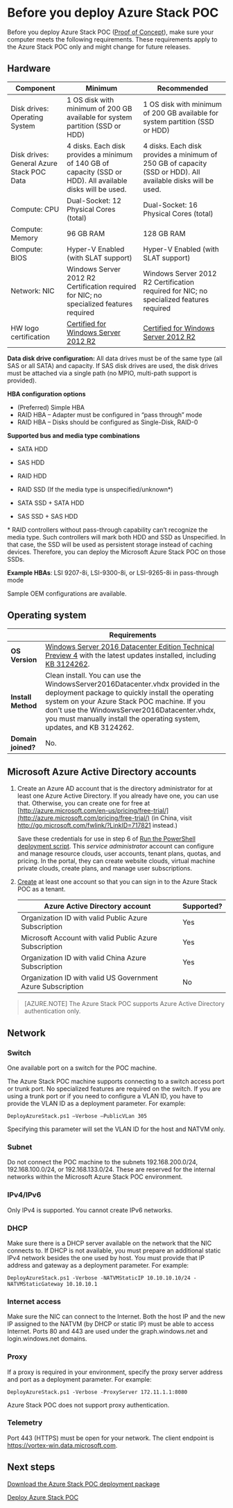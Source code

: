 <properties
	pageTitle="Before you deploy Azure Stack POC | Microsoft Azure"
	description="View the environment and hardware requirements for Azure Stack POC (service administrator)."
	services="azure-stack"
	documentationCenter=""
	authors="ErikjeMS"
	manager="byronr"
	editor=""/>

<tags
	ms.service="azure-stack"
	ms.workload="na"
	ms.tgt_pltfrm="na"
	ms.devlang="na"
	ms.topic="get-started-article"
	ms.date="03/30/2016"
	ms.author="erikje"/>

# Before you deploy Azure Stack POC

Before you deploy Azure Stack POC ([Proof of Concept](azure-stack-poc.md)), make sure your computer meets the following requirements.
These requirements apply to the Azure Stack POC only and might change for future releases.


## Hardware

| Component | Minimum  | Recommended |
|---|---|---|
| Disk drives: Operating System | 1 OS disk with minimum of 200 GB available for system partition (SSD or HDD) | 1 OS disk with minimum of 200 GB available for system partition (SSD or HDD) |
| Disk drives: General Azure Stack POC Data | 4 disks. Each disk provides a minimum of 140 GB of capacity (SSD or HDD). All available disks will be used. | 4 disks. Each disk provides a minimum of 250 GB of capacity (SSD or HDD). All available disks will be used.|
| Compute: CPU | Dual-Socket: 12 Physical Cores (total)  | Dual-Socket: 16 Physical Cores (total) |
| Compute: Memory | 96 GB RAM  | 128 GB RAM |
| Compute: BIOS | Hyper-V Enabled (with SLAT support)  | Hyper-V Enabled (with SLAT support) |
| Network: NIC | Windows Server 2012 R2 Certification required for NIC; no specialized features required | Windows Server 2012 R2 Certification required for NIC; no specialized features required |
| HW logo certification | [Certified for Windows Server 2012 R2](http://windowsservercatalog.com/results.aspx?&chtext=&cstext=&csttext=&chbtext=&bCatID=1333&cpID=0&avc=79&ava=0&avq=0&OR=1&PGS=25&ready=0) |[Certified for Windows Server 2012 R2](http://windowsservercatalog.com/results.aspx?&chtext=&cstext=&csttext=&chbtext=&bCatID=1333&cpID=0&avc=79&ava=0&avq=0&OR=1&PGS=25&ready=0)|

**Data disk drive configuration:** All data drives must be of the same type (all SAS or all SATA) and capacity. If SAS disk drives are used, the disk drives must be attached via a single path (no MPIO, multi-path support is provided).

**HBA configuration options**
 
- (Preferred) Simple HBA
- RAID HBA – Adapter must be configured in “pass through” mode
- RAID HBA – Disks should be configured as Single-Disk, RAID-0

**Supported bus and media type combinations**

-	SATA HDD

-	SAS HDD

-	RAID HDD

-	RAID SSD (If the media type is unspecified/unknown\*)

-	SATA SSD + SATA HDD

-	SAS SSD + SAS HDD

\* RAID controllers without pass-through capability can’t recognize the media type. Such controllers will mark both HDD and SSD as Unspecified. In that case, the SSD will be used as persistent storage instead of caching devices. Therefore, you can deploy the Microsoft Azure Stack POC on those SSDs.

**Example HBAs**: LSI 9207-8i, LSI-9300-8i, or LSI-9265-8i in pass-through mode

Sample OEM configurations are available.




## Operating system

| | **Requirements**  |
|---|---|
| **OS Version** | [Windows Server 2016 Datacenter Edition Technical Preview 4](https://www.microsoft.com/en-us/evalcenter/evaluate-windows-server-technical-preview) with the latest updates installed, including [KB 3124262](https://catalog.update.microsoft.com/v7/site/Search.aspx?q=3124262).|
| **Install Method** | Clean install. You can use the WindowsServer2016Datacenter.vhdx provided in the deployment package to quickly install the operating system on your Azure Stack POC machine. If you don't use the WindowsServer2016Datacenter.vhdx, you must manually install the operating system, updates, and KB 3124262.|
| **Domain joined?** | No. |


## Microsoft Azure Active Directory accounts

1. Create an Azure AD account that is the directory administrator for at least one Azure Active Directory. If you already have one, you can use that. Otherwise, you can create one for free at  [http://azure.microsoft.com/en-us/pricing/free-trial/](http://azure.microsoft.com/pricing/free-trial/) (in China, visit <http://go.microsoft.com/fwlink/?LinkID=717821> instead.)

    Save these credentials for use in step 6 of [Run the PowerShell deployment script](azure-stack-run-powershell-script.md#run-the-powershell-deployment-script). This *service administrator* account can configure and manage resource clouds, user accounts, tenant plans, quotas, and pricing. In the portal, they can create website clouds, virtual machine private clouds, create plans, and manage user subscriptions.

2. [Create](azure-stack-add-new-user-aad.md) at least one account so that you can sign in to the Azure Stack POC as a tenant.

    | **Azure Active Directory account**  | **Supported?** |
    |---|---| 
    | Organization ID with valid Public Azure Subscription  | Yes |
    | Microsoft Account with valid Public Azure Subscription  | Yes |
    | Organization ID with valid China Azure Subscription  | Yes |
    | Organization ID with valid US Government Azure Subscription  | No |

>[AZURE.NOTE] The Azure Stack POC supports Azure Active Directory authentication only.


## Network

### Switch

One available port on a switch for the POC machine.  

The Azure Stack POC machine supports connecting to a switch access port or trunk port. No specialized features are required on the switch. If you are using a trunk port or if you need to configure a VLAN ID, you have to provide the VLAN ID as a deployment parameter. For example:

	DeployAzureStack.ps1 –Verbose –PublicVLan 305

Specifying this parameter will set the VLAN ID for the host and NATVM only.

### Subnet

Do not connect the POC machine to the subnets 192.168.200.0/24, 192.168.100.0/24, or 192.168.133.0/24. These are reserved for the internal networks within the Microsoft Azure Stack POC environment.

### IPv4/IPv6

Only IPv4 is supported. You cannot create IPv6 networks.

### DHCP

Make sure there is a DHCP server available on the network that the NIC connects to. If DHCP is not available, you must prepare an additional static IPv4 network besides the one used by host. You must provide that IP address and gateway as a deployment parameter. For example:

	DeployAzureStack.ps1 -Verbose -NATVMStaticIP 10.10.10.10/24 -NATVMStaticGateway 10.10.10.1

### Internet access

Make sure the NIC can connect to the Internet. Both the host IP and the new IP assigned to the NATVM (by DHCP or static IP) must be able to access Internet. Ports 80 and 443 are used under the graph.windows.net and login.windows.net domains.

### Proxy

If a proxy is required in your environment, specify the proxy server address and port as a deployment parameter. For example:

	DeployAzureStack.ps1 -Verbose -ProxyServer 172.11.1.1:8080

Azure Stack POC does not support proxy authentication. 

### Telemetry

Port 443 (HTTPS) must be open for your network. The client endpoint is https://vortex-win.data.microsoft.com.


## Next steps

[Download the Azure Stack POC deployment package](https://azure.microsoft.com/overview/azure-stack/try/?v=try)

[Deploy Azure Stack POC](azure-stack-run-powershell-script.md)
